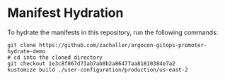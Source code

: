 # Manifest Hydration

To hydrate the manifests in this repository, run the following commands:

```shell
git clone https://github.com/zachaller/argocon-gitops-promoter-hydrate-demo
# cd into the cloned directory
git checkout 1e3c8f867d73ab7ab0b2a86477aa81810384e7a2
kustomize build ./user-configuration/production/us-east-2
```
